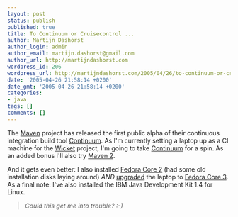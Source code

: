 ```yaml
---
layout: post
status: publish
published: true
title: To Continuum or Cruisecontrol ...
author: Martijn Dashorst
author_login: admin
author_email: martijn.dashorst@gmail.com
author_url: http://martijndashorst.com
wordpress_id: 206
wordpress_url: http://martijndashorst.com/2005/04/26/to-continuum-or-cruisecontrol/
date: '2005-04-26 21:58:14 +0200'
date_gmt: '2005-04-26 21:58:14 +0200'
categories:
- java
tags: []
comments: []
---
```

<p>The <a href="http://maven.apache.org" title="Maven">Maven</a> project has released the first public alpha of their continuous integration build tool <a href="http://maven.apache.org/continuum" title="Continuum">Continuum</a>. As I'm currently setting a laptop up as a CI machine for the <a href="http://wicket.sourceforge.net" title="Wicket">Wicket</a> project, I'm going to take <a href="http://maven.apache.org/continuum" title="Continuum">Continuum</a> for a spin. As an added bonus I'll also try <a href="http://maven.apache.org/maven2" title="Maven 2">Maven 2</a>.</p>
<p>And it gets even better: I also installed <a href="http://fedoralegacy.org/">Fedora Core 2</a> (had some old installation disks laying around) <em>AND</em> <a href="http://www.brandonhutchinson.com/Upgrading_Red_Hat_Linux_with_yum.html">upgraded</a> the laptop to <a href="http://fedora.redhat.com" title="Fedora home">Fedora Core 3</a>. As a final note: I've also installed the IBM Java Development Kit 1.4 for Linux. </p>
<blockquote><p><em>Could this get me into trouble? :-)</em></p></blockquote>
